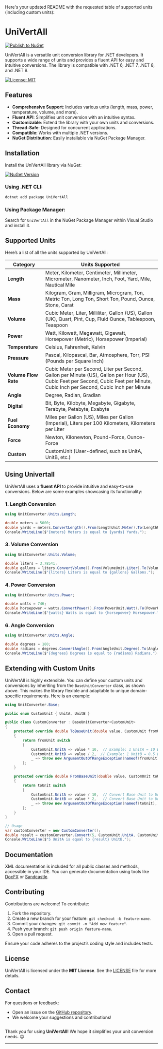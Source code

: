 ﻿Here's your updated README with the requested table of supported units (including custom units):

# **UniVertAll**

[![Publish to NuGet](https://github.com/shahabfar/Univertall/actions/workflows/release.yml/badge.svg)](https://github.com/shahabfar/Univertall/actions/workflows/release.yml)

UniVertAll is a versatile unit conversion library for .NET developers. It supports a wide range of units and provides a fluent API for easy and intuitive conversions. The library is compatible with .NET 6, .NET 7, .NET 8, and .NET 9.

[![License: MIT](https://img.shields.io/badge/License-MIT-blue.svg)](https://opensource.org/licenses/MIT)

## **Features**

- **Comprehensive Support**: Includes various units (length, mass, power, temperature, volume, and more).
- **Fluent API**: Simplifies unit conversion with an intuitive syntax.
- **Customizable**: Extend the library with your own units and conversions.
- **Thread-Safe**: Designed for concurrent applications.
- **Compatible**: Works with multiple .NET versions.
- **NuGet Distribution**: Easily installable via NuGet Package Manager.


## **Installation**

Install the UniVertAll library via NuGet:

[![NuGet Version](https://img.shields.io/nuget/v/UniVertAll.svg)](https://www.nuget.org/packages/UniVertAll)

### Using .NET CLI:
```bash
dotnet add package UniVertAll
```

### Using Package Manager:
Search for `UniVertAll` in the NuGet Package Manager within Visual Studio and install it.


## **Supported Units**

Here’s a list of all the units supported by UniVertAll:

| **Category**      | **Units Supported**                                                                                                                                                                      |
|--------------------|-----------------------------------------------------------------------------------------------------------------------------------------------------------------------------------------|
| **Length**         | Meter, Kilometer, Centimeter, Millimeter, Micrometer, Nanometer, Inch, Foot, Yard, Mile, Nautical Mile                                                                                  |
| **Mass**           | Kilogram, Gram, Milligram, Microgram, Ton, Metric Ton, Long Ton, Short Ton, Pound, Ounce, Stone, Carat                                                                                  |
| **Volume**         | Cubic Meter, Liter, Milliliter, Gallon (US), Gallon (UK), Quart, Pint, Cup, Fluid Ounce, Tablespoon, Teaspoon                                                                          |
| **Power**          | Watt, Kilowatt, Megawatt, Gigawatt, Horsepower (Metric), Horsepower (Imperial)                                                                                                          |
| **Temperature**    | Celsius, Fahrenheit, Kelvin                                                                                                                                                            |
| **Pressure**       | Pascal, Kilopascal, Bar, Atmosphere, Torr, PSI (Pounds per Square Inch)                                                                                                                |
| **Volume Flow Rate** | Cubic Meter per Second, Liter per Second, Gallon per Minute (US), Gallon per Hour (US), Cubic Feet per Second, Cubic Feet per Minute, Cubic Inch per Second, Cubic Inch per Minute     |
| **Angle**          | Degree, Radian, Gradian                                                                                                                                                                |
| **Digital**        | Bit, Byte, Kilobyte, Megabyte, Gigabyte, Terabyte, Petabyte, Exabyte                                                                                                                   |
| **Fuel Economy**   | Miles per Gallon (US), Miles per Gallon (Imperial), Liters per 100 Kilometers, Kilometers per Liter                                                                                     |
| **Force**          | Newton, Kilonewton, Pound-Force, Ounce-Force                                                                                                                                           |
| **Custom**         | CustomUnit (User-defined, such as UnitA, UnitB, etc.)                                                                                                                                  |

##

## **Using Univertall**

UniVertAll uses a **fluent API** to provide intuitive and easy-to-use conversions. Below are some examples showcasing its functionality:


### **1. Length Conversion**
```csharp
using UnitConverter.Units.Length;

double meters = 5000;
double yards = meters.ConvertLength().From(LengthUnit.Meter).To(LengthUnit.Yard);
Console.WriteLine($"{meters} Meters is equal to {yards} Yards.");
```

### **3. Volume Conversion**
```csharp
using UnitConverter.Units.Volume;

double liters = 3.78541;
double gallons = liters.ConvertVolume().From(VolumeUnit.Liter).To(VolumeUnit.Gallon);
Console.WriteLine($"{liters} Liters is equal to {gallons} Gallons.");
```

### **4. Power Conversion**
```csharp
using UnitConverter.Units.Power;

double watts = 746;
double horsepower = watts.ConvertPower().From(PowerUnit.Watt).To(PowerUnit.MetricHorsepower);
Console.WriteLine($"{watts} Watts is equal to {horsepower} Horsepower.");
```

### **6. Angle Conversion**
```csharp
using UnitConverter.Units.Angle;

double degrees = 180;
double radians = degrees.ConvertAngle().From(AngleUnit.Degree).To(AngleUnit.Radian);
Console.WriteLine($"{degrees} Degrees is equal to {radians} Radians.");
```

##

## **Extending with Custom Units**

UniVertAll is highly extensible. You can define your custom units and conversions by inheriting from the `BaseUnitConverter` class, as shown above. This makes the library flexible and adaptable to unique domain-specific requirements. Here is an example:

```csharp
using UnitConverter.Base;

public enum CustomUnit { UnitA, UnitB }

public class CustomConverter : BaseUnitConverter<CustomUnit>
{
    protected override double ToBaseUnit(double value, CustomUnit fromUnit)
    {
        return fromUnit switch
        {
            CustomUnit.UnitA => value * 10,  // Example: 1 UnitA = 10 Base Units
            CustomUnit.UnitB => value / 2,  // Example: 1 UnitB = 0.5 Base Units
            _ => throw new ArgumentOutOfRangeException(nameof(fromUnit), fromUnit, null)
        };
    }

    protected override double FromBaseUnit(double value, CustomUnit toUnit)
    {
        return toUnit switch
        {
            CustomUnit.UnitA => value / 10,  // Convert Base Unit to UnitA
            CustomUnit.UnitB => value * 2,   // Convert Base Unit to UnitB
            _ => throw new ArgumentOutOfRangeException(nameof(toUnit), toUnit, null)
        };
    }
}

// Usage
var customConverter = new CustomConverter();
double result = customConverter.Convert(5, CustomUnit.UnitA, CustomUnit.UnitB);
Console.WriteLine($"5 UnitA is equal to {result} UnitB.");
```


## **Documentation**

XML documentation is included for all public classes and methods, accessible in your IDE. You can generate documentation using tools like [DocFX](https://dotnet.github.io/docfx/) or [Sandcastle](https://github.com/EWSoftware/SHFB).


## **Contributing**

Contributions are welcome! To contribute:

1. Fork the repository.
2. Create a new branch for your feature: `git checkout -b feature-name`.
3. Commit your changes: `git commit -m "Add new feature"`.
4. Push your branch: `git push origin feature-name`.
5. Open a pull request.

Ensure your code adheres to the project’s coding style and includes tests.


## **License**

UniVertAll is licensed under the **MIT License**. See the [LICENSE](LICENSE) file for more details.


## **Contact**

For questions or feedback:

- Open an issue on the [GitHub repository](https://github.com/your-repo/UniVertAll).
- We welcome your suggestions and contributions!

##

Thank you for using **UniVertAll**! We hope it simplifies your unit conversion needs. 😊

---